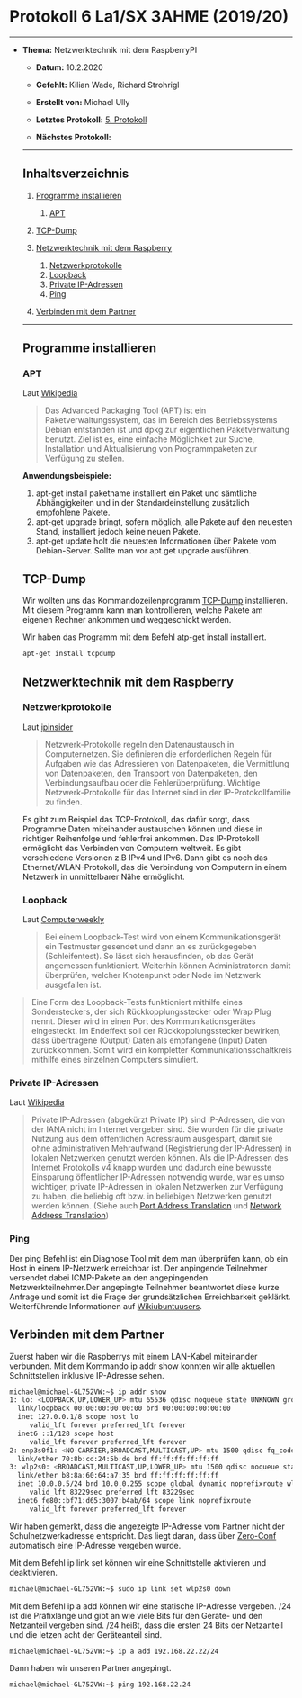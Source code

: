 # Protokoll 6 La1/SX 3AHME (2019/20)

--------------

* **Thema:** Netzwerktechnik mit dem RaspberryPI

  * **Datum:** 10.2.2020

  * **Gefehlt:** Kilian Wade, Richard Strohrigl

  * **Erstellt von:** Michael Ully
  
  * **Letztes Protokoll:** [5. Protokoll](https://github.com/HTLMechatronics/m17-3ahme-la1-sx/blob/ullmim17/ullmim17/protokolle/protokoll-5_2020-02-03_ullmim17.md)
  
  * **Nächstes Protokoll:**

  --------------------------------------------------

  ## Inhaltsverzeichnis

  1.  [Programme installieren](#programme-installieren)
      1. [APT](#apt)
      
  2. [TCP-Dump](#tcp-dump)
  3. [Netzwerktechnik mit dem Raspberry](#netzwerktechnik-mit-dem-raspberry)
      1. [Netzwerkprotokolle](#netzwerkprotokolle)
      2. [Loopback](#loopback)
      3. [Private IP-Adressen](#private-ip-adressen)
      4. [Ping](#ping)
  4. [Verbinden mit dem Partner](#verbinden-mit-dem-partner)
    

  
 

  ---------------------------------------------------------------
  
  ## Programme installieren
  
  ### APT
  Laut [Wikipedia](https://de.wikipedia.org/wiki/Advanced_Packaging_Tool)
  > Das Advanced Packaging Tool (APT) ist ein Paketverwaltungssystem, das im Bereich des Betriebssystems Debian entstanden ist und dpkg zur eigentlichen Paketverwaltung benutzt. Ziel ist es, eine einfache Möglichkeit zur Suche, Installation und Aktualisierung von Programmpaketen zur Verfügung zu stellen.
  
  **Anwendungsbeispiele:**
  1) apt-get install paketname installiert ein Paket und sämtliche Abhängigkeiten und in der Standardeinstellung zusätzlich empfohlene Pakete.
  2) apt-get upgrade bringt, sofern möglich, alle Pakete auf den neuesten Stand, installiert jedoch keine neuen Pakete.
  3) apt-get update holt die neuesten Informationen über Pakete vom Debian-Server. Sollte man vor apt.get upgrade ausführen.
  
  ## TCP-Dump
  Wir wollten uns das Kommandozeilenprogramm [TCP-Dump](https://wiki.ubuntuusers.de/tcpdump/) installieren. Mit diesem Programm     kann man kontrollieren, welche Pakete am eigenen Rechner ankommen und weggeschickt werden.
  
  Wir haben das Programm mit dem Befehl atp-get install installiert.
  ```bash
  apt-get install tcpdump
  ```
  ## Netzwerktechnik mit dem Raspberry
  
  ### Netzwerkprotokolle
  Laut [ipinsider](https://www.ip-insider.de/was-ist-ein-netzwerk-protokoll-a-711459/)
  > Netzwerk-Protokolle regeln den Datenaustausch in Computernetzen. Sie definieren die erforderlichen Regeln für Aufgaben wie das Adressieren von Datenpaketen, die Vermittlung von Datenpaketen, den Transport von Datenpaketen, den Verbindungsaufbau oder die Fehlerüberprüfung. Wichtige Netzwerk-Protokolle für das Internet sind in der IP-Protokollfamilie zu finden.
  
  Es gibt zum Beispiel das TCP-Protokoll, das dafür sorgt, dass Programme Daten miteinander austauschen können und diese in richtiger Reihenfolge und fehlerfrei ankommen. Das IP-Protokoll ermöglicht das Verbinden von Computern weltweit. Es gibt verschiedene Versionen z.B IPv4 und IPv6. Dann gibt es noch das Ethernet/WLAN-Protokoll, das die Verbindung von Computern in einem Netzwerk in unmittelbarer Nähe ermöglicht.
  
  ### Loopback
  Laut [Computerweekly](https://www.computerweekly.com/de/definition/Loopback-Test)
  > Bei einem Loopback-Test wird von einem Kommunikationsgerät ein Testmuster gesendet und dann an es zurückgegeben (Schleifentest). So lässt sich herausfinden, ob das Gerät angemessen funktioniert. Weiterhin können Administratoren damit überprüfen, welcher Knotenpunkt oder Node im Netzwerk ausgefallen ist.

 >Eine Form des Loopback-Tests funktioniert mithilfe eines Sondersteckers, der sich Rückkopplungsstecker oder Wrap Plug     nennt. Dieser wird in einen Port des Kommunikationsgerätes eingesteckt. Im Endeffekt soll der Rückkopplungsstecker bewirken,  dass übertragene (Output) Daten als empfangene (Input) Daten zurückkommen. Somit wird ein kompletter Kommunikationsschaltkreis mithilfe eines einzelnen Computers simuliert.
 ### Private IP-Adressen
 Laut [Wikipedia](#https://de.wikipedia.org/wiki/Private_IP-Adresse)
 > Private IP-Adressen (abgekürzt Private IP) sind IP-Adressen, die von der IANA nicht im Internet vergeben sind. Sie wurden für die private Nutzung aus dem öffentlichen Adressraum ausgespart, damit sie ohne administrativen Mehraufwand (Registrierung der IP-Adressen) in lokalen Netzwerken genutzt werden können. Als die IP-Adressen des Internet Protokolls v4 knapp wurden und dadurch eine bewusste Einsparung öffentlicher IP-Adressen notwendig wurde, war es umso wichtiger, private IP-Adressen in lokalen Netzwerken zur Verfügung zu haben, die beliebig oft bzw. in beliebigen Netzwerken genutzt werden können. (Siehe auch [Port Address Translation](https://de.wikipedia.org/wiki/Port_Address_Translation) und [Network Address Translation](https://de.wikipedia.org/wiki/Netzwerkadress%C3%BCbersetzung))
 ### Ping
 Der ping Befehl ist ein Diagnose Tool mit dem man überprüfen kann, ob ein Host in einem IP-Netzwerk erreichbar ist. Der anpingende Teilnehmer versendet dabei ICMP-Pakete an den angepingenden Netzwerkteilnehmer.Der angepingte Teilnehmer beantwortet diese kurze Anfrage und somit ist die Frage der grundsätzlichen Erreichbarkeit geklärkt. Weiterführende Informationen auf [Wikiubuntuusers](https://wiki.ubuntuusers.de/ping/).
 ## Verbinden mit dem Partner
  Zuerst haben wir die Raspberrys mit einem LAN-Kabel miteinander verbunden. Mit dem Kommando ip addr show konnten wir alle aktuellen Schnittstellen inklusive IP-Adresse sehen.
  ```bash
  michael@michael-GL752VW:~$ ip addr show
1: lo: <LOOPBACK,UP,LOWER_UP> mtu 65536 qdisc noqueue state UNKNOWN group default qlen 1000
    link/loopback 00:00:00:00:00:00 brd 00:00:00:00:00:00
    inet 127.0.0.1/8 scope host lo
       valid_lft forever preferred_lft forever
    inet6 ::1/128 scope host 
       valid_lft forever preferred_lft forever
2: enp3s0f1: <NO-CARRIER,BROADCAST,MULTICAST,UP> mtu 1500 qdisc fq_codel state DOWN group default qlen 1000
    link/ether 70:8b:cd:24:5b:de brd ff:ff:ff:ff:ff:ff
3: wlp2s0: <BROADCAST,MULTICAST,UP,LOWER_UP> mtu 1500 qdisc noqueue state UP group default qlen 1000
    link/ether b8:8a:60:64:a7:35 brd ff:ff:ff:ff:ff:ff
    inet 10.0.0.5/24 brd 10.0.0.255 scope global dynamic noprefixroute wlp2s0
       valid_lft 83229sec preferred_lft 83229sec
    inet6 fe80::bf71:d65:3007:b4ab/64 scope link noprefixroute 
       valid_lft forever preferred_lft forever
```
Wir haben gemerkt, dass die angezeigte IP-Adresse vom Partner nicht der Schulnetzwerkadresse entspricht. Das liegt daran, dass über [Zero-Conf](https://de.wikipedia.org/wiki/Zeroconf) automatisch eine IP-Adresse vergeben wurde.

Mit dem Befehl ip link set können wir eine Schnittstelle aktivieren und deaktivieren.
```bash 
michael@michael-GL752VW:~$ sudo ip link set wlp2s0 down
```
Mit dem Befehl ip a add können wir eine statische IP-Adresse vergeben. /24 ist die Präfixlänge und gibt an wie viele Bits für den Geräte- und den Netzanteil vergeben sind. /24 heißt, dass die ersten 24 Bits der Netzanteil und die letzen acht der Geräteanteil sind. 
```bash
michael@michael-GL752VW:~$ ip a add 192.168.22.22/24

```
Dann haben wir unseren Partner angepingt.
```bash
michael@michael-GL752VW:~$ ping 192.168.22.24

```
